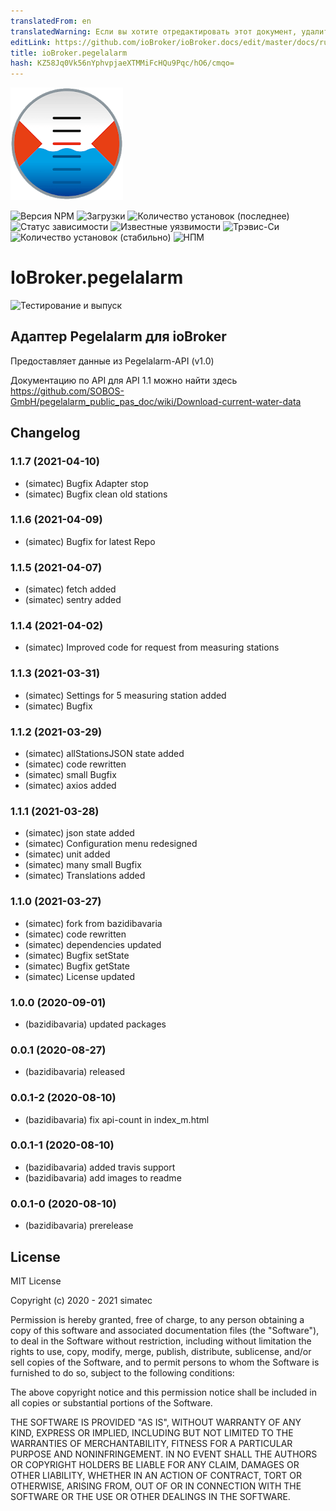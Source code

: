 ```yaml
---
translatedFrom: en
translatedWarning: Если вы хотите отредактировать этот документ, удалите поле «translationFrom», в противном случае этот документ будет снова автоматически переведен
editLink: https://github.com/ioBroker/ioBroker.docs/edit/master/docs/ru/adapterref/iobroker.pegelalarm/README.md
title: ioBroker.pegelalarm
hash: KZ58Jq0Vk56nYphvpjaeXTMMiFcHQu9Pqc/hO6/cmqo=
---
```

![Логотип](../../../en/adapterref/iobroker.pegelalarm/admin/pegelalarm.png)

![Версия NPM](http://img.shields.io/npm/v/iobroker.pegelalarm.svg)
![Загрузки](https://img.shields.io/npm/dm/iobroker.pegelalarm.svg)
![Количество установок (последнее)](http://iobroker.live/badges/pegelalarm-installed.svg)
![Статус зависимости](https://img.shields.io/david/simatec/iobroker.pegelalarm.svg)
![Известные уязвимости](https://snyk.io/test/github/simatec/ioBroker.pegelalarm/badge.svg)
![Трэвис-Си](http://img.shields.io/travis/simatec/ioBroker.pegelalarm/master.svg)
![Количество установок (стабильно)](http://iobroker.live/badges/pegelalarm-stable.svg)
![НПМ](https://nodei.co/npm/iobroker.pegelalarm.png?downloads=true)

# IoBroker.pegelalarm
![Тестирование и выпуск](https://github.com/simatec/ioBroker.pegelalarm/workflows/Test%20and%20Release/badge.svg)

## Адаптер Pegelalarm для ioBroker
Предоставляет данные из Pegelalarm-API (v1.0)

Документацию по API для API 1.1 можно найти здесь https://github.com/SOBOS-GmbH/pegelalarm_public_pas_doc/wiki/Download-current-water-data

## Changelog

### 1.1.7 (2021-04-10)
* (simatec) Bugfix Adapter stop
* (simatec) Bugfix clean old stations

### 1.1.6 (2021-04-09)
* (simatec) Bugfix for latest Repo

### 1.1.5 (2021-04-07)
* (simatec) fetch added
* (simatec) sentry added

### 1.1.4 (2021-04-02)
* (simatec) Improved code for request from measuring stations

### 1.1.3 (2021-03-31)
* (simatec) Settings for 5 measuring station added
* (simatec) Bugfix

### 1.1.2 (2021-03-29)
* (simatec) allStationsJSON state added
* (simatec) code rewritten
* (simatec) small Bugfix
* (simatec) axios added

### 1.1.1 (2021-03-28)
* (simatec) json state added
* (simatec) Configuration menu redesigned
* (simatec) unit added
* (simatec) many small Bugfix
* (simatec) Translations added

### 1.1.0 (2021-03-27)
* (simatec) fork from bazidibavaria
* (simatec) code rewritten
* (simatec) dependencies updated
* (simatec) Bugfix setState
* (simatec) Bugfix getState
* (simatec) License updated

### 1.0.0 (2020-09-01)
* (bazidibavaria) updated packages

### 0.0.1 (2020-08-27)
* (bazidibavaria) released

### 0.0.1-2 (2020-08-10)
* (bazidibavaria) fix api-count in index_m.html

### 0.0.1-1 (2020-08-10)
* (bazidibavaria) added travis support
* (bazidibavaria) add images to readme

### 0.0.1-0 (2020-08-10)
* (bazidibavaria) prerelease

## License
MIT License

Copyright (c) 2020 - 2021 simatec

Permission is hereby granted, free of charge, to any person obtaining a copy
of this software and associated documentation files (the "Software"), to deal
in the Software without restriction, including without limitation the rights
to use, copy, modify, merge, publish, distribute, sublicense, and/or sell
copies of the Software, and to permit persons to whom the Software is
furnished to do so, subject to the following conditions:

The above copyright notice and this permission notice shall be included in all
copies or substantial portions of the Software.

THE SOFTWARE IS PROVIDED "AS IS", WITHOUT WARRANTY OF ANY KIND, EXPRESS OR
IMPLIED, INCLUDING BUT NOT LIMITED TO THE WARRANTIES OF MERCHANTABILITY,
FITNESS FOR A PARTICULAR PURPOSE AND NONINFRINGEMENT. IN NO EVENT SHALL THE
AUTHORS OR COPYRIGHT HOLDERS BE LIABLE FOR ANY CLAIM, DAMAGES OR OTHER
LIABILITY, WHETHER IN AN ACTION OF CONTRACT, TORT OR OTHERWISE, ARISING FROM,
OUT OF OR IN CONNECTION WITH THE SOFTWARE OR THE USE OR OTHER DEALINGS IN THE
SOFTWARE.
